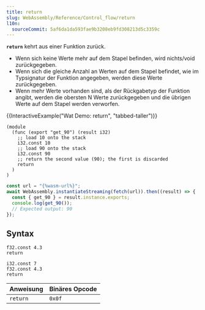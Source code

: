 ```yaml
---
title: return
slug: WebAssembly/Reference/Control_flow/return
l10n:
  sourceCommit: 5af6da1da593fae9b3208eb9fd308213d5c3359c
---
```


**`return`** kehrt aus einer Funktion zurück.

- Wenn sich keine Werte mehr auf dem Stapel befinden, wird nichts/void zurückgegeben.
- Wenn sich die gleiche Anzahl an Werten auf dem Stapel befindet, wie im Typsignatur der Funktion angegeben, werden diese Werte zurückgegeben.
- Wenn mehr Werte vorhanden sind, als der Rückgabetyp der Funktion angibt, werden die obersten N Werte zurückgegeben und die übrigen Werte auf dem Stapel werden verworfen.

{{InteractiveExample("Wat Demo: return", "tabbed-taller")}}

```wat interactive-example
(module
  (func (export "get_90") (result i32)
    ;; load 10 onto the stack
    i32.const 10
    ;; load 90 onto the stack
    i32.const 90
    ;; return the second value (90); the first is discarded
    return
  )
)
```

```js interactive-example
const url = "{%wasm-url%}";
await WebAssembly.instantiateStreaming(fetch(url)).then((result) => {
  const { get_90 } = result.instance.exports;
  console.log(get_90());
  // Expected output: 90
});
```

## Syntax

```wasm
f32.const 4.3
return
```

```wasm
i32.const 7
f32.const 4.3
return
```

| Anweisung | Binäres Opcode |
| --------- | -------------- |
| `return`  | `0x0f`         |

